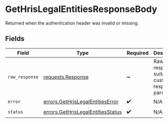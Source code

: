 # GetHrisLegalEntitiesResponseBody

Returned when the authentication header was invalid or missing.


## Fields

| Field                                                                                  | Type                                                                                   | Required                                                                               | Description                                                                            |
| -------------------------------------------------------------------------------------- | -------------------------------------------------------------------------------------- | -------------------------------------------------------------------------------------- | -------------------------------------------------------------------------------------- |
| `raw_response`                                                                         | [requests.Response](https://requests.readthedocs.io/en/latest/api/#requests.Response)  | :heavy_minus_sign:                                                                     | Raw HTTP response; suitable for custom response parsing                                |
| `error`                                                                                | [errors.GetHrisLegalEntitiesError](../../models/errors/gethrislegalentitieserror.md)   | :heavy_check_mark:                                                                     | N/A                                                                                    |
| `status`                                                                               | [errors.GetHrisLegalEntitiesStatus](../../models/errors/gethrislegalentitiesstatus.md) | :heavy_check_mark:                                                                     | N/A                                                                                    |